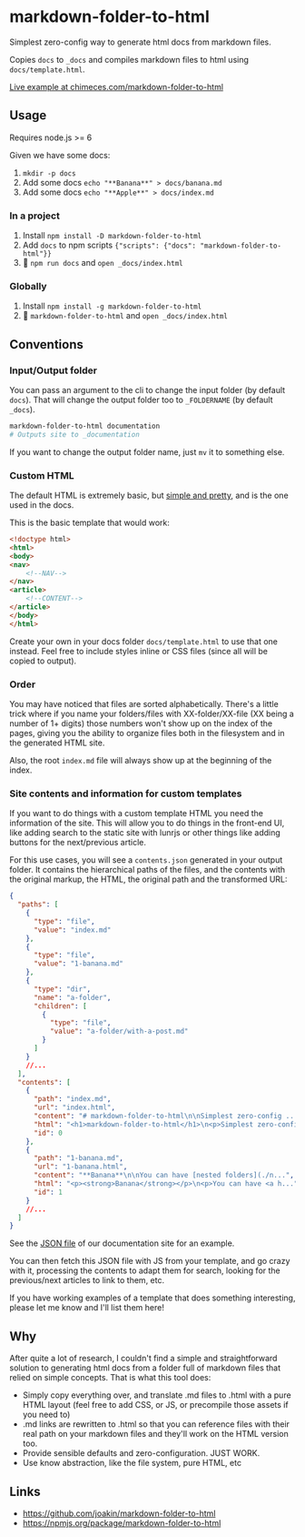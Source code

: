 # markdown-folder-to-html

Simplest zero-config way to generate html docs from markdown files.

Copies `docs` to `_docs` and compiles markdown files to html using
`docs/template.html`.

[Live example at chimeces.com/markdown-folder-to-html](http://chimeces.com/markdown-folder-to-html/)

## Usage

Requires node.js >= 6

Given we have some docs:

1. `mkdir -p docs`
2. Add some docs `echo "**Banana**" > docs/banana.md`
3. Add some docs `echo "**Apple**" > docs/index.md`

### In a project

1. Install `npm install -D markdown-folder-to-html`
2. Add `docs` to npm scripts `{"scripts": {"docs": "markdown-folder-to-html"}}`
3. 🎉 `npm run docs` and `open _docs/index.html`

### Globally

1. Install `npm install -g markdown-folder-to-html`
2. 🎉 `markdown-folder-to-html` and `open _docs/index.html`

## Conventions

### Input/Output folder

You can pass an argument to the cli to change the input folder (by default
`docs`). That will change the output folder too to `_FOLDERNAME` (by default
`_docs`).

```bash
markdown-folder-to-html documentation
# Outputs site to _documentation
```

If you want to change the output folder name, just `mv` it to something else.

### Custom HTML

The default HTML is extremely basic, but
[simple and pretty](https://github.com/joakin/markdown-folder-to-html/blob/master/docs/template.html),
and is the one used in the docs.

This is the basic template that would work:

```html
<!doctype html>
<html>
<body>
<nav>
	<!--NAV-->
</nav>
<article>
	<!--CONTENT-->
</article>
</body>
</html>
```

Create your own in your docs folder `docs/template.html` to use that one
instead. Feel free to include styles inline or CSS files (since all will be
copied to output).

### Order

You may have noticed that files are sorted alphabetically. There's a little
trick where if you name your folders/files with XX-folder/XX-file (XX being a
number of 1+ digits) those numbers won't show up on the index of the pages,
giving you the ability to organize files both in the filesystem and in the
generated HTML site.

Also, the root `index.md` file will always show up at the beginning of the
index.

### Site contents and information for custom templates

If you want to do things with a custom template HTML you need the information of
the site. This will allow you to do things in the front-end UI, like adding
search to the static site with lunrjs or other things like adding buttons for
the next/previous article.

For this use cases, you will see a `contents.json` generated in your output
folder. It contains the hierarchical paths of the files, and the contents with
the original markup, the HTML, the original path and the transformed URL:

```json
{
  "paths": [
    {
      "type": "file",
      "value": "index.md"
    },
    {
      "type": "file",
      "value": "1-banana.md"
    },
    {
      "type": "dir",
      "name": "a-folder",
      "children": [
        {
          "type": "file",
          "value": "a-folder/with-a-post.md"
        }
      ]
    }
    //...
  ],
  "contents": [
    {
      "path": "index.md",
      "url": "index.html",
      "content": "# markdown-folder-to-html\n\nSimplest zero-config ...",
      "html": "<h1>markdown-folder-to-html</h1>\n<p>Simplest zero-config ...",
      "id": 0
    },
    {
      "path": "1-banana.md",
      "url": "1-banana.html",
      "content": "**Banana**\n\nYou can have [nested folders](./n...",
      "html": "<p><strong>Banana</strong></p>\n<p>You can have <a h...",
      "id": 1
    }
    //...
  ]
}
```

See the [JSON file](https://chimeces.com/markdown-folder-to-html/contents.json)
of our documentation site for an example.

You can then fetch this JSON file with JS from your template, and go crazy with
it, processing the contents to adapt them for search, looking for the
previous/next articles to link to them, etc.

If you have working examples of a template that does something interesting,
please let me know and I'll list them here!

## Why

After quite a lot of research, I couldn't find a simple and straightforward
solution to generating html docs from a folder full of markdown files that
relied on simple concepts. That is what this tool does:

- Simply copy everything over, and translate .md files to .html with a pure HTML
  layout (feel free to add CSS, or JS, or precompile those assets if you need
  to)
- .md links are rewritten to .html so that you can reference files with their
  real path on your markdown files and they'll work on the HTML version too.
- Provide sensible defaults and zero-configuration. JUST WORK.
- Use know abstraction, like the file system, pure HTML, etc

## Links

- https://github.com/joakin/markdown-folder-to-html
- https://npmjs.org/package/markdown-folder-to-html